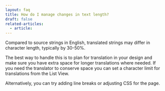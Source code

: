 ```yaml
---
layout: faq
title: How do I manage changes in text length?
draft: false
related-articles:
  - article:
---
```



Compared to source strings in English, translated strings may differ in character length, typically by 30-50%.

The best way to handle this is to plan for translation in your design and make sure you have extra space for longer translations where needed. If you need the translator to conserve space you can set a character limit for translations from the List View.

Alternatively, you can try adding line breaks or adjusting CSS for the page.
